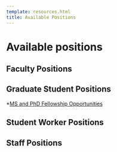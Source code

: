 ```yaml
---
template: resources.html
title: Available Positions
---
```


# Available positions

## Faculty Positions

## Graduate Student Positions
*[MS and PhD Fellowship Opportunities](studentpositions.md)

## Student Worker Positions

## Staff Positions
